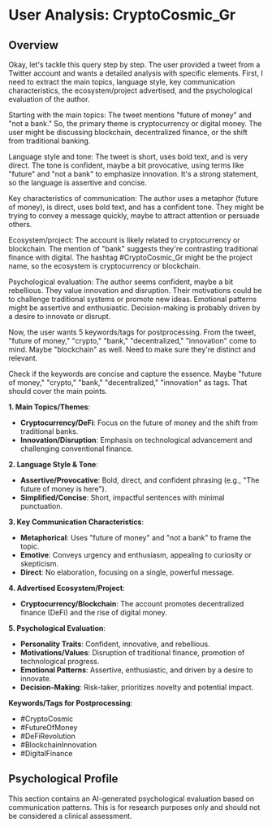 # User Analysis: CryptoCosmic_Gr

## Overview

<think>
Okay, let's tackle this query step by step. The user provided a tweet from a Twitter account and wants a detailed analysis with specific elements. First, I need to extract the main topics, language style, key communication characteristics, the ecosystem/project advertised, and the psychological evaluation of the author.

Starting with the main topics: The tweet mentions "future of money" and "not a bank." So, the primary theme is cryptocurrency or digital money. The user might be discussing blockchain, decentralized finance, or the shift from traditional banking.

Language style and tone: The tweet is short, uses bold text, and is very direct. The tone is confident, maybe a bit provocative, using terms like "future" and "not a bank" to emphasize innovation. It's a strong statement, so the language is assertive and concise.

Key characteristics of communication: The author uses a metaphor (future of money), is direct, uses bold text, and has a confident tone. They might be trying to convey a message quickly, maybe to attract attention or persuade others.

Ecosystem/project: The account is likely related to cryptocurrency or blockchain. The mention of "bank" suggests they're contrasting traditional finance with digital. The hashtag #CryptoCosmic_Gr might be the project name, so the ecosystem is cryptocurrency or blockchain.

Psychological evaluation: The author seems confident, maybe a bit rebellious. They value innovation and disruption. Their motivations could be to challenge traditional systems or promote new ideas. Emotional patterns might be assertive and enthusiastic. Decision-making is probably driven by a desire to innovate or disrupt.

Now, the user wants 5 keywords/tags for postprocessing. From the tweet, "future of money," "crypto," "bank," "decentralized," "innovation" come to mind. Maybe "blockchain" as well. Need to make sure they're distinct and relevant.

Check if the keywords are concise and capture the essence. Maybe "future of money," "crypto," "bank," "decentralized," "innovation" as tags. That should cover the main points.
</think>

**1. Main Topics/Themes**:  
- **Cryptocurrency/DeFi**: Focus on the future of money and the shift from traditional banks.  
- **Innovation/Disruption**: Emphasis on technological advancement and challenging conventional finance.  

**2. Language Style & Tone**:  
- **Assertive/Provocative**: Bold, direct, and confident phrasing (e.g., "The future of money is here").  
- **Simplified/Concise**: Short, impactful sentences with minimal punctuation.  

**3. Key Communication Characteristics**:  
- **Metaphorical**: Uses "future of money" and "not a bank" to frame the topic.  
- **Emotive**: Conveys urgency and enthusiasm, appealing to curiosity or skepticism.  
- **Direct**: No elaboration, focusing on a single, powerful message.  

**4. Advertised Ecosystem/Project**:  
- **Cryptocurrency/Blockchain**: The account promotes decentralized finance (DeFi) and the rise of digital money.  

**5. Psychological Evaluation**:  
- **Personality Traits**: Confident, innovative, and rebellious.  
- **Motivations/Values**: Disruption of traditional finance, promotion of technological progress.  
- **Emotional Patterns**: Assertive, enthusiastic, and driven by a desire to innovate.  
- **Decision-Making**: Risk-taker, prioritizes novelty and potential impact.  

**Keywords/Tags for Postprocessing**:  
- #CryptoCosmic  
- #FutureOfMoney  
- #DeFiRevolution  
- #BlockchainInnovation  
- #DigitalFinance

## Psychological Profile

This section contains an AI-generated psychological evaluation based on communication patterns. This is for research purposes only and should not be considered a clinical assessment.